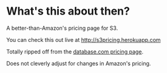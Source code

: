 # What's this about then?

A better-than-Amazon's pricing page for S3. 

You can check this out live at http://s3pricing.herokuapp.com

Totally ripped off from the [database.com pricing page](http://www.database.com/en/pricing).

Does not cleverly adjust for changes in Amazon's pricing.